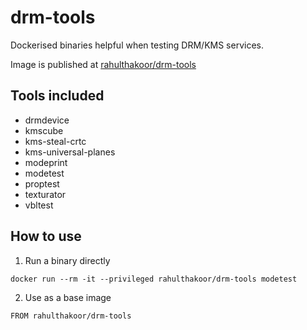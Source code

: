 # drm-tools

Dockerised binaries helpful when testing DRM/KMS services.

Image is published at [rahulthakoor/drm-tools](https://hub.docker.com/repository/docker/rahulthakoor/drm-tools)

## Tools included

- drmdevice 
- kmscube 
- kms-steal-crtc 
- kms-universal-planes 
- modeprint 
- modetest 
- proptest 
- texturator 
- vbltest 

## How to use

1. Run a binary directly 

`docker run --rm -it --privileged rahulthakoor/drm-tools modetest`

2. Use as a base image

`FROM rahulthakoor/drm-tools`
